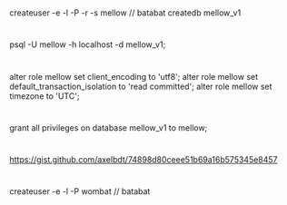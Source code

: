 #
createuser -e -l -P -r -s mellow // batabat
createdb mellow_v1
#
psql -U mellow -h localhost -d mellow_v1;
#
alter role mellow set client_encoding to 'utf8';
alter role mellow set default_transaction_isolation to 'read committed';
alter role mellow set timezone to 'UTC';
#
grant all privileges on database mellow_v1 to mellow;
#
https://gist.github.com/axelbdt/74898d80ceee51b69a16b575345e8457
#
createuser -e -l -P wombat // batabat
#
